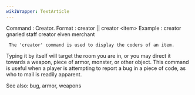 ```yaml
---
wikiWrapper: TextArticle
---
```

Command : Creator.
Format  : creator || creator &lt;item&gt;
Example : creator gnarled staff
          creator elven merchant

     The 'creator' command is used to display the coders of an item.
Typing it by itself will target the room you are in, or you may direct
it towards a weapon, piece of armor, monster, or other object.  This command
is useful when a player is attempting to report a bug in a piece of code,
as who to mail is readily apparent.

See also: bug, armor, weapons

